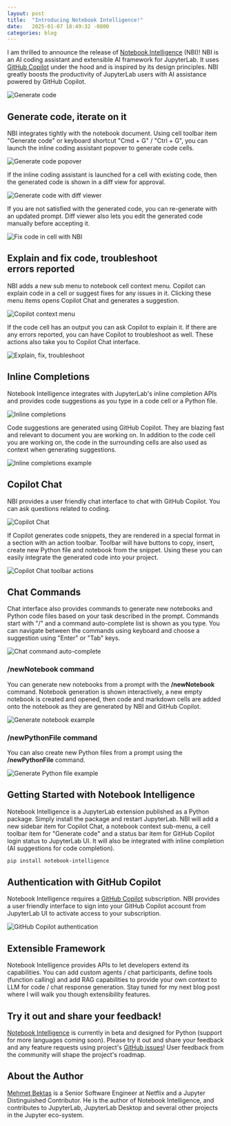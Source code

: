 ```yaml
---
layout: post
title:  "Introducing Notebook Intelligence!"
date:   2025-01-07 18:49:32 -0800
categories: blog
---
```

I am thrilled to announce the release of [Notebook Intelligence](https://github.com/mbektas/notebook-intelligence) (NBI)! NBI is an AI coding assistant and extensible AI framework for JupyterLab. It uses [GitHub Copilot](https://github.com/features/copilot) under the hood and is inspired by its design principles. NBI greatly boosts the productivity of JupyterLab users with AI assistance powered by GitHub Copilot.

![Generate code](/notebook-intelligence/assets/images/generate-code.gif)

## Generate code, iterate on it
NBI integrates tightly with the notebook document. Using cell toolbar item "Generate code" or keyboard shortcut "Cmd + G" / "Ctrl + G", you can launch the inline coding assistant popover to generate code cells.

![Generate code popover](/notebook-intelligence/assets/images/generate-code-popover.png)

If the inline coding assistant is launched for a cell with existing code, then the generated code is shown in a diff view for approval.

![Generate code with diff viewer](/notebook-intelligence/assets/images/generate-code4-cropped.png)

If you are not satisfied with the generated code, you can re-generate with an updated prompt. Diff viewer also lets you edit the generated code manually before accepting it.

![Fix code in cell with NBI](/notebook-intelligence/assets/images/fix-diff.gif)

## Explain and fix code, troubleshoot errors reported

NBI adds a new sub menu to notebook cell context menu. Copilot can explain code in a cell or suggest fixes for any issues in it. Clicking these menu items opens Copilot Chat and generates a suggestion.

![Copilot context menu](/notebook-intelligence/assets/images/copilot-context-menu.png)

If the code cell has an output you can ask Copilot to explain it. If there are any errors reported, you can have Copilot to troubleshoot as well. These actions also take you to Copilot Chat interface.

![Explain, fix, troubleshoot](/notebook-intelligence/assets/images/explain-fix-troubleshoot.gif)

## Inline Completions

Notebook Intelligence integrates with JupyterLab's inline completion APIs and provides code suggestions as you type in a code cell or a Python file.

![Inline completions](/notebook-intelligence/assets/images/inline-completion.png)

Code suggestions are generated using GitHub Copilot. They are blazing fast and relevant to document you are working on. In addition to the code cell you are working on, the code in the surrounding cells are also used as context when generating suggestions.

![Inline completions example](/notebook-intelligence/assets/images/inline-completions.gif)

## Copilot Chat

NBI provides a user friendly chat interface to chat with GitHub Copilot. You can ask questions related to coding.

![Copilot Chat](/notebook-intelligence/assets/images/copilot-chat.gif)

If Copilot generates code snippets, they are rendered in a special format in a section with an action toolbar. Toolbar will have buttons to copy, insert, create new Python file and notebook from the snippet. Using these you can easily integrate the generated code into your project.

![Copilot Chat toolbar actions](/notebook-intelligence/assets/images/copilot-chat-toolbar.gif)

## Chat Commands

Chat interface also provides commands to generate new notebooks and Python code files based on your task described in the prompt. Commands start with "/" and a command auto-complete list is shown as you type. You can navigate between the commands using keyboard and choose a suggestion using "Enter" or "Tab" keys.

![Chat command auto-complete](/notebook-intelligence/assets/images/copilot-chat.png)

### /newNotebook command

You can generate new notebooks from a prompt with the **/newNotebook** command. Notebook generation is shown interactively, a new empty notebook is created and opened, then code and markdown cells are added onto the notebook as they are generated by NBI and GitHub Copilot.

![Generate notebook example](/notebook-intelligence/assets/images/new-notebook.gif)

### /newPythonFile command

You can also create new Python files from a prompt using the **/newPythonFile** command.

![Generate Python file example](/notebook-intelligence/assets/images/new-python-file.gif)

## Getting Started with Notebook Intelligence

Notebook Intelligence is a JupyterLab extension published as a Python package. Simply install the package and restart JupyterLab. NBI will add a new sidebar item for Copilot Chat, a notebook context sub-menu, a cell toolbar item for "Generate code" and a status bar item for GitHub Copilot login status to JupyterLab UI. It will also be integrated with inline completion (AI suggestions for code completion).

```bash
pip install notebook-intelligence
```

## Authentication with GitHub Copilot

Notebook Intelligence requires a [GitHub Copilot](https://github.com/features/copilot) subscription. NBI provides a user friendly interface to sign into your GitHub Copilot account from JupyterLab UI to activate access to your subscription.

![GitHub Copilot authentication](/notebook-intelligence/assets/images/github-auth.gif)

## Extensible Framework

Notebook Intelligence provides APIs to let developers extend its capabilities. You can add custom agents / chat participants, define tools (function calling) and add RAG capabilities to provide your own context to LLM for code / chat response generation. Stay tuned for my next blog post where I will walk you though extensibility features.

## Try it out and share your feedback!

[Notebook Intelligence](https://github.com/mbektas/notebook-intelligence) is currently in beta and designed for Python (support for more languages coming soon). Please try it out and share your feedback and any feature requests using project's [GitHub issues](https://github.com/mbektas/notebook-intelligence/issues)! User feedback from the community will shape the project's roadmap.

## About the Author

[Mehmet Bektas](https://www.linkedin.com/in/mehmet-bektas) is a Senior Software Engineer at Netflix and a Jupyter Distinguished Contributor. He is the author of Notebook Intelligence, and contributes to JupyterLab, JupyterLab Desktop and several other projects in the Jupyter eco-system.


[jekyll-docs]: https://jekyllrb.com/docs/home
[jekyll-gh]:   https://github.com/jekyll/jekyll
[jekyll-talk]: https://talk.jekyllrb.com/
